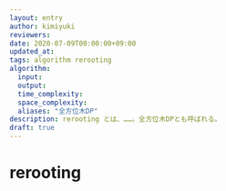 ```yaml
---
layout: entry
author: kimiyuki
reviewers:
date: 2020-07-09T00:00:00+09:00
updated_at:
tags: algorithm rerooting
algorithm:
  input:
  output:
  time_complexity:
  space_complexity:
  aliases: "全方位木DP"
description: rerooting とは、……。全方位木DPとも呼ばれる。
draft: true
---
```


# rerooting
